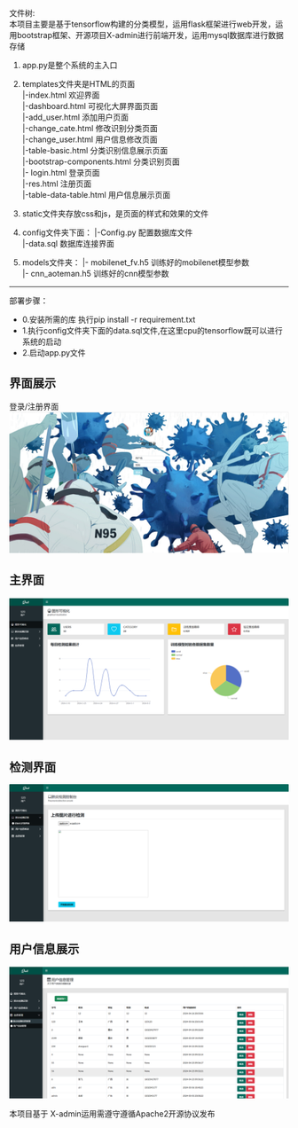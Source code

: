 文件树:<br>
本项目主要是基于tensorflow构建的分类模型，运用flask框架进行web开发，运用bootstrap框架、开源项目X-admin进行前端开发，运用mysql数据库进行数据存储<br>
1)  app.py是整个系统的主入口<br>
2)  templates文件夹是HTML的页面<br>
     |-index.html 欢迎界面<br> 
     |-dashboard.html 可视化大屏界面页面<br>
     |-add_user.html 添加用户页面<br>
     |-change_cate.html 修改识别分类页面<br>
     |-change_user.html 用户信息修改页面<br>
     |-table-basic.html 分类识别信息展示页面<br>
     |-bootstrap-components.html 分类识别页面<br>
     |- login.html 登录页面<br>
     |-res.html  注册页面<br>
     |-table-data-table.html  用户信息展示页面<br>
   
3)  static文件夹存放css和js，是页面的样式和效果的文件<br>
4) config文件夹下面：
     |-Config.py 配置数据库文件<br>
     |-data.sql 数据库连接界面<br>
5)  models文件夹：
     |- mobilenet_fv.h5 训练好的mobilenet模型参数<br>
     |- cnn_aoteman.h5 训练好的cnn模型参数<br>

<hr>

部署步骤：<br>
* 0.安装所需的库 执行pip install -r requirement.txt<br>
* 1.执行config文件夹下面的data.sql文件,在这里cpu的tensorflow既可以进行系统的启动
* 2.启动app.py文件


## 界面展示
登录/注册界面
![alt text](image.png)
## 主界面
![alt text](image-1.png)
## 检测界面
![alt text](image-2.png)
## 用户信息展示
![alt text](image-3.png)


本项目基于 X-admin运用需遵守遵循Apache2开源协议发布